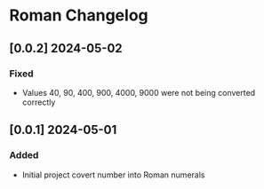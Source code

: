 # Roman Changelog
<!-- https://keepachangelog.com/en/1.0.0/ -->

## [0.0.2]  2024-05-02
### Fixed
- Values 40, 90, 400, 900, 4000, 9000 were not being converted correctly

## [0.0.1]  2024-05-01
### Added
- Initial project covert number into Roman numerals
